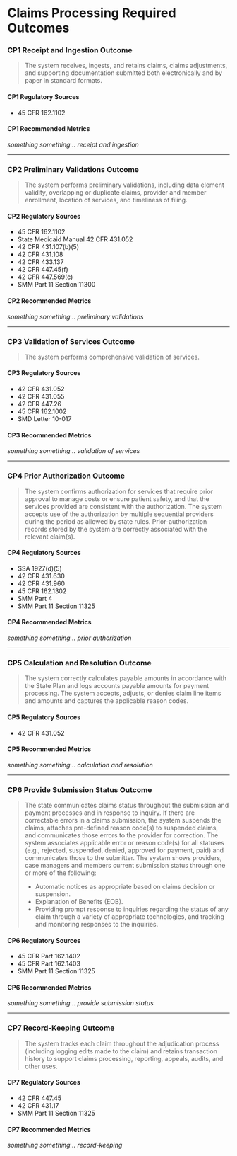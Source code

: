 # Claims Processing Required Outcomes

### CP1 Receipt and Ingestion Outcome

> The system receives, ingests, and retains claims, claims adjustments, and supporting documentation submitted both electronically and by paper in standard formats.

#### CP1 Regulatory Sources
- 45 CFR 162.1102

#### CP1 Recommended Metrics
*something something... receipt and ingestion*

---

### CP2 Preliminary Validations Outcome

>  The system performs preliminary validations, including data element validity, overlapping or duplicate claims, provider and member enrollment, location of services, and timeliness of filing.

#### CP2 Regulatory Sources
- 45 CFR 162.1102
- State Medicaid Manual 42 CFR 431.052
- 42 CFR 431.107(b)(5)
- 42 CFR 431.108
- 42 CFR 433.137
- 42 CFR 447.45(f)
- 42 CFR 447.569(c)
- SMM Part 11 Section 11300

#### CP2 Recommended Metrics
*something something... preliminary validations*

---

### CP3 Validation of Services Outcome

> The system performs comprehensive validation of services.

#### CP3 Regulatory Sources
- 42 CFR 431.052
- 42 CFR 431.055
- 42 CFR 447.26
- 45 CFR 162.1002
- SMD Letter 10-017

#### CP3 Recommended Metrics
*something something... validation of services*

---

### CP4 Prior Authorization Outcome

> The system confirms authorization for services that require prior approval to manage costs or ensure patient safety, and that the services provided are consistent with the authorization. The system accepts use of the authorization by multiple sequential providers during the period as allowed by state rules. Prior-authorization records stored by the system are correctly associated with the relevant claim(s).

#### CP4 Regulatory Sources
- SSA 1927(d)(5)
- 42 CFR 431.630
- 42 CFR 431.960
- 45 CFR 162.1302
- SMM Part 4
- SMM Part 11 Section 11325

#### CP4 Recommended Metrics
*something something... prior authorization*

---

### CP5 Calculation and Resolution Outcome

> The system correctly calculates payable amounts in accordance with the State Plan and logs accounts payable amounts for payment processing. The system accepts, adjusts, or denies claim line items and amounts and captures the applicable reason codes.

#### CP5 Regulatory Sources
- 42 CFR 431.052

#### CP5 Recommended Metrics
*something something... calculation and resolution*

---

### CP6 Provide Submission Status Outcome

> The state communicates claims status throughout the submission and payment processes and in response to inquiry. If there are correctable errors in a claims submission, the system suspends the claims, attaches pre-defined reason code(s) to suspended claims, and communicates those errors to the provider for correction. The system associates applicable error or reason code(s) for all statuses (e.g., rejected, suspended, denied, approved for payment, paid) and communicates those to the submitter. The system shows providers, case managers and members current submission status through one or more of the following:
> - Automatic notices as appropriate based on claims decision or suspension.
> - Explanation of Benefits (EOB).
> - Providing prompt response to inquiries regarding the status of any claim through a variety of appropriate technologies, and tracking and monitoring responses to the inquiries.

#### CP6 Regulatory Sources
- 45 CFR Part 162.1402
- 45 CFR Part 162.1403
- SMM Part 11 Section 11325

#### CP6 Recommended Metrics
*something something... provide submission status*


---

### CP7 Record-Keeping Outcome

> The system tracks each claim throughout the adjudication process (including logging edits made to the claim) and retains transaction history to support claims processing, reporting, appeals, audits, and other uses.

#### CP7 Regulatory Sources
- 42 CFR 447.45
- 42 CFR 431.17
- SMM Part 11 Section 11325

#### CP7 Recommended Metrics
*something something... record-keeping*
